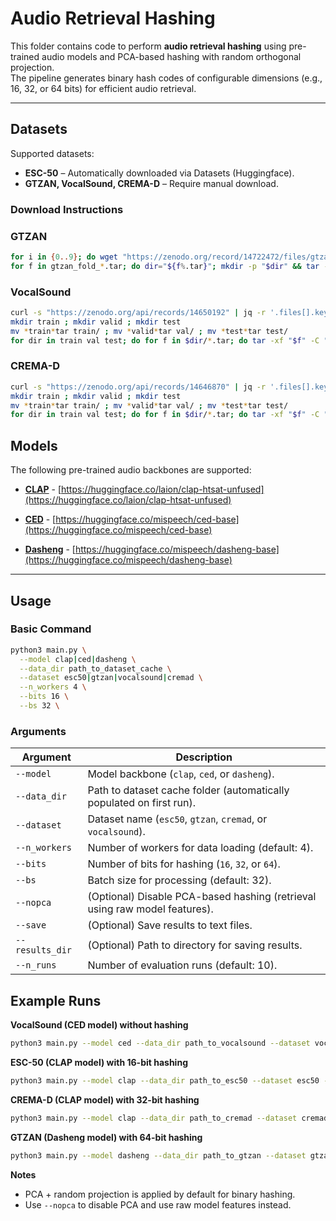 # Audio Retrieval Hashing

This folder contains code to perform **audio retrieval hashing** using pre-trained audio models and PCA-based hashing with random orthogonal projection.    
The pipeline generates binary hash codes of configurable dimensions (e.g., 16, 32, or 64 bits) for efficient audio retrieval.

---

## Datasets

Supported datasets:
- **ESC-50** – Automatically downloaded via Datasets (Huggingface).
- **GTZAN, VocalSound, CREMA-D** – Require manual download.

### Download Instructions
### GTZAN
```bash
for i in {0..9}; do wget "https://zenodo.org/record/14722472/files/gtzan_fold_${i}_0000000.tar?download=1" -O "gtzan_fold_${i}_0000000.tar"; done
for f in gtzan_fold_*.tar; do dir="${f%.tar}"; mkdir -p "$dir" && tar -xf "$f" -C "$dir"; done
```

### VocalSound
```bash
curl -s "https://zenodo.org/api/records/14650192" | jq -r '.files[].key | "https://zenodo.org/record/14650192/files/\(.)?download=1"' | xargs -n 1 -I {} wget -c --content-disposition "{}"
mkdir train ; mkdir valid ; mkdir test
mv *train*tar train/ ; mv *valid*tar val/ ; mv *test*tar test/
for dir in train val test; do for f in $dir/*.tar; do tar -xf "$f" -C "$dir"; done; done
```

### CREMA-D
```bash
curl -s "https://zenodo.org/api/records/14646870" | jq -r '.files[].key | "https://zenodo.org/record/14646870/files/\(.)?download=1"' | xargs -n 1 -I {} wget -c --content-disposition "{}"
mkdir train ; mkdir valid ; mkdir test
mv *train*tar train/ ; mv *valid*tar val/ ; mv *test*tar test/
for dir in train val test; do for f in $dir/*.tar; do tar -xf "$f" -C "$dir"; done; done
```

## Models

The following pre-trained audio backbones are supported:  
- [**CLAP**](https://arxiv.org/abs/2211.06687) -
  [https://huggingface.co/laion/clap-htsat-unfused](https://huggingface.co/laion/clap-htsat-unfused)

- [**CED**](https://arxiv.org/abs/2308.11957) -
  [https://huggingface.co/mispeech/ced-base](https://huggingface.co/mispeech/ced-base)

- [**Dasheng**](https://arxiv.org/abs/2406.06992) -
  [https://huggingface.co/mispeech/dasheng-base](https://huggingface.co/mispeech/dasheng-base)

---

## Usage

### Basic Command
```bash
python3 main.py \
  --model clap|ced|dasheng \
  --data_dir path_to_dataset_cache \
  --dataset esc50|gtzan|vocalsound|cremad \
  --n_workers 4 \
  --bits 16 \
  --bs 32 \
```

### Arguments
| Argument        | Description                                                                    |
|-----------------|--------------------------------------------------------------------------------|
| `--model`       | Model backbone (`clap`, `ced`, or `dasheng`).                                  |
| `--data_dir`    | Path to dataset cache folder (automatically populated on first run).           |
| `--dataset`     | Dataset name (`esc50`, `gtzan`, `cremad`, or `vocalsound`).                    |
| `--n_workers`   | Number of workers for data loading (default: 4).                               |
| `--bits`        | Number of bits for hashing (`16`, `32`, or `64`).                              |
| `--bs`          | Batch size for processing (default: 32).                                       |
| `--nopca`       | (Optional) Disable PCA-based hashing (retrieval using raw model features).     |
| `--save`        | (Optional) Save results to text files.                                         |
| `--results_dir` | (Optional) Path to directory for saving results.                               |
| `--n_runs`      | Number of evaluation runs (default: 10).                                       |

## Example Runs

**VocalSound (CED model) without hashing**
```bash
python3 main.py --model ced --data_dir path_to_vocalsound --dataset vocalsound --n_workers 4 --bs 256 --nopca
```

**ESC-50 (CLAP model) with 16-bit hashing**
```bash
python3 main.py --model clap --data_dir path_to_esc50 --dataset esc50 --n_workers 4 --bits 16 --bs 32 --n_runs 10
```

**CREMA-D (CLAP model) with 32-bit hashing**
```bash
python3 main.py --model clap --data_dir path_to_cremad --dataset cremad --n_workers 4 --bits 32 --bs 32 --n_runs 10
```

**GTZAN (Dasheng model) with 64-bit hashing**
```bash
python3 main.py --model dasheng --data_dir path_to_gtzan --dataset gtzan --n_workers 4 --bits 64 --bs 256 --n_runs 10
```

**Notes**
- PCA + random projection is applied by default for binary hashing.  
- Use `--nopca` to disable PCA and use raw model features instead.